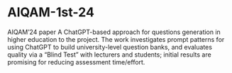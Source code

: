 # AIQAM-1st-24
AIQAM’24 paper A ChatGPT-based approach for questions generation in higher education to the project. The work investigates prompt patterns for using ChatGPT to build university-level question banks, and evaluates quality via a “Blind Test” with lecturers and students; initial results are promising for reducing assessment time/effort.
